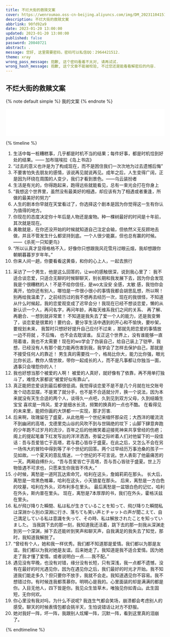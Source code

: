 ```yaml
---
title: 不烂大街的救赎文案
cover: https://wenroumao.oss-cn-beijing.aliyuncs.com/img/DM_20231104151936_006.jpg
description: 不烂大街的救赎文案
abbrlink: 90fd92a9
date: 2023-01-20 13:00:00
updated: 2023-01-20 13:00:00
published: false
password: 20040721
abstract: .
message: 您好, 这里需要密码，密码可以私信QQ：2964421512.
theme: xray
wrong_pass_message: 抱歉, 这个密码看着不太对, 请再试试.
wrong_hash_message: 抱歉, 这个文章不能被校验, 不过您还是能看看解密后的内容.
---
```

## 不烂大街的救赎文案
{% note default simple %}
 我的文案
{% endnote %}

<!-- A Memorable Fancy 温情的遥忆 -->
<iframe frameborder="no" border="0" marginwidth="0" marginheight="0" width=100% height=86 src="//music.163.com/outchain/player?type=2&id=1937111284&auto=1&height=66"></iframe>

{% timeline %}

<!-- timeline 2023-01-20 [love] -->

1. 生活中每一桩糟糕事，几乎都是时机不当的结果；每件好事，都是时机恰到好处的结果。—— 加布瑞埃拉《岛上书店》
2. “过去的意义也许是为了构成现在，而不是困住我们一次次地为过去遗憾后悔”
3. 不要害怕失去朋友的感情，该说再见就说再见。成年之后，人生变得广阔，正是因为环绕在周围的人变少，我们才看到景色。——乌云装扮者
4. 生活是有光的，你得跑起来，跑得远些就能看见，总有一束光会打在你身上
5. “我想这个世界里，虽然没有最美好的相遇，却应该有为了相遇或者重逢，所做的最美好的努力”
6. 人生的剧本你早就在天堂看过了，你选择这个剧本是因为你觉得这一生有你认为值得的地方。
7. 你现在的态度决定你十年后是人物还是废物。种一棵树最好的时间是十年前，其次就是现在。
8. 勇敢就是，在你还没开始的时候就知道自己注定会输，但依然义无反顾地去做，并且不管发生什么都坚持到底。一个人很少能赢，但也总有赢的时候。  ——《杀死一只知更鸟》
9. “所以认真才显得格格不入，好像你只想跟我风花雪月过眼云烟，我却想跟你朝朝暮暮岁岁年年。”
10. 你来人间一趟，你要看看这黄昏，和你的心上人，一起去旅行


<!-- endtimeline -->

<!-- timeline 2023-03-08 [为什么男生不想谈恋爱了？] -->
11. 采访了一个男生，他是这么回答的，让wo的感触很深，说到我心里了：
     我不适合谈恋爱，只适合无聊的时候聊聊天，别长期和我发展下去，因为你会发现我是个很糟糕的人！不是不给你信任，是wo太没安 全感，太敏 感，我怕你会离开，怕你还有别人，哪怕是一件很小很小的事情我都会胡思乱想，所以啊！别再给我温柔了，之前经历过的我不想再去经历一次，现在的我很怪，不知道从什么时候起，我的恋爱观变成了迟早会分！我现在已经不想谈恋爱，懒的从新认识一个人，再问名字，再问年龄，再每天维系我们之间的关系、 再了解、 再磨合、一想到就非常累！
    不知道是我失去了爱一个人的能力，还是我变懒了，谈恋爱是很累的！要约会，要分享生活中遇到的开心和不愉快，要吵架，要规划未来， 我暂时只想好好提升自己应付不过来 ，那就先把恋爱的事情放一边不将就 ，不后悔， 也不会去耽误谁。
    反正这个世界上，没有谁能够一直陪着谁，我也不太需要！现在的wo学会了伪装自己，给自己装上了铠甲，我想，已经没有人有那个能力能再伤害到我，我学会了怎样去保护自己，那就是不接受任何人的靠近！
    男生真的需要找一个，格局比你大，能力比你强，眼光比你长远，教你人情世故，带你一起成长的人，而不是凡事都让你独当一面，遇事只会埋怨你的人！
12. 我也好想当那个被爱的人啊！
被爱的人真好，就好像有了依靠，再不用单打独斗了，难怪大家都说“被爱好似有靠山”。
13. 真正能把恋爱谈到最后都很低调。我觉得谈恋爱不是不是几个月就在社交账号发个动态显摆，不是累了就分手，也不是不合适就分开，换一个说法，因为本来就没有天生合适的两个人，谈得久一点吧，久到见到双方父母，久到结婚生宝宝 喜欢是一阵风，爱才是细水长流，频繁的换真的一点也不酷。 在看得见的未来里，能把你画的大饼都一一实现，那才厉害. 
14. 后来啊，玫瑰留在了盛夏，从此他用一个世纪来缅怀那朵花；大西洋的暖流流不到幽闭的高塔，戈德里克山谷的风吹不到与世隔绝的坟下；山脚下肆意奔跑的少年跑不过岁月的流沙，百年之后的他微笑着迎接死神来共享曾经的伤疤；阁上的提起笔垂下红发写出的洋洋洒洒，弥留之际听着人们对他留下的一段佳话：吾与吾爱皆亡于高塔，君与君心皆存于盛夏。在此之后，又怎么不会在另一场伟大的冒险中得到等了半个世纪的回答。两个过早经历万事沧桑的孩子一见如故。一个夏天的意乱情迷，一个世纪的不可言说。世人表彰了他最痛苦的一天。两厢自缚扑火。“吾与吾爱皆亡于高塔，吾与吾心皆驻于盛夏。世上万物皆遇不可求也，只愿来生你我皆不伟大。”
15. 小时候，离愁是一道阿瓦达索命咒，哈利在这头，詹姆莉莉在那头。
长大后，离愁是一帘黑色帷幕，哈利在这头，小天狼星在那头。
后来，离愁是一方白色的坟墓，哈利在外头，邓布利多在里头。
最后离愁是一盆银白色的记忆，哈利在外头，斯内普在里头。
现在，离愁是7本厚厚的书，我们在外头，霍格沃兹在里头。
16. 私が飛び降りた瞬間、私は私が生きていることを知って、飛び降りた瞬間私は深淵から別の深淵に行き、落ちても笑い声とチャットの声が聞こえて、自己満足している私は意識を失って、その時、私は解放されたことを知っていました。
当我跳下去的那一刻，我知道我还活着，跳下去的那一刻我从深渊走到另一个深渊，掉下去还能听到笑声和聊天声，自我满足的我失去了知觉，那时，我知道我解脱了。
17. “曾经有个人，她和我一样优秀。我们都不知道那是爱情。我们都以为那是友谊。我们都以为我对她是友谊。后来她走了。我知道是我不适合爱情。因为她走了我才懂了爱情。或者说明白一点……我不配。”
18. 遇见没有早晚，也没有对错，缘分没有长短，只有深浅，我一点都不遗憾，没有在最好的时光遇见你，因为在遇见你之后，我们最好的时光才开始。我不知道我们能走多久？但只要你不放手，我就不会走。我知道遇见你不容易。我不想错过你。有时候连我都羡慕你。明明心是我的。心里面装的却是满满的都是你。入目无他人，四下皆是你。我见众生皆草木，唯独见你如青山。此生固短，无你何欢。
19. 你心里没有我对吗，为什么不说呢?
    我连生气都会笑场，崩溃都会考虑别人的感受。聊天的时候表情包都会挑半天，生怕说错话让对方不舒服。
20. 她对我好一阵，坏一阵，我跟别人炫耀一阵，沉默一阵，看到这里真的泪崩了。

<!-- endtimeline -->
{% endtimeline %}